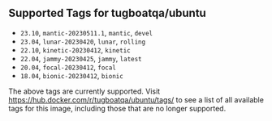 ## Supported Tags for tugboatqa/ubuntu

* `23.10`, `mantic-20230511.1`, `mantic`, `devel`
* `23.04`, `lunar-20230420`, `lunar`, `rolling`
* `22.10`, `kinetic-20230412`, `kinetic`
* `22.04`, `jammy-20230425`, `jammy`, `latest`
* `20.04`, `focal-20230412`, `focal`
* `18.04`, `bionic-20230412`, `bionic`

The above tags are currently supported. Visit https://hub.docker.com/r/tugboatqa/ubuntu/tags/ to see a list of all available tags for this image, including those that are no longer supported.
